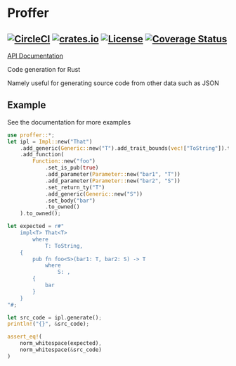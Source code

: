 # Proffer

[![CircleCI](https://circleci.com/gh/milesgranger/proffer.svg?style=svg)](https://circleci.com/gh/milesgranger/proffer)
[![crates.io](http://meritbadge.herokuapp.com/proffer)](https://crates.io/crates/proffer)
[![License](https://img.shields.io/badge/license-Unlicense-green.svg)](http://unlicense.org/)
[![Coverage Status](https://coveralls.io/repos/github/milesgranger/proffer/badge.svg?branch=master)](https://coveralls.io/github/milesgranger/proffer?branch=master)
---

[API Documentation](https://docs.rs/proffer)

Code generation for Rust

Namely useful for generating source code
from other data such as JSON



Example
-------

See the documentation for more examples

```rust
use proffer::*;
let ipl = Impl::new("That")
    .add_generic(Generic::new("T").add_trait_bounds(vec!["ToString"]).to_owned())
    .add_function(
        Function::new("foo")
            .set_is_pub(true)
            .add_parameter(Parameter::new("bar1", "T"))
            .add_parameter(Parameter::new("bar2", "S"))
            .set_return_ty("T")
            .add_generic(Generic::new("S"))
            .set_body("bar")
            .to_owned()
    ).to_owned();

let expected = r#"
    impl<T> That<T>
        where
            T: ToString,
    {
        pub fn foo<S>(bar1: T, bar2: S) -> T
            where
                S: ,
        {
            bar
        }
    }
"#;

let src_code = ipl.generate();
println!("{}", &src_code);

assert_eq!(
    norm_whitespace(expected),
    norm_whitespace(&src_code)
)
```

